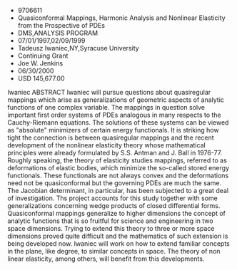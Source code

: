 
* 9706611
* Quasiconformal Mappings, Harmonic Analysis and Nonlinear Elasticity from the Prospective of PDEs
* DMS,ANALYSIS PROGRAM
* 07/01/1997,02/09/1999
* Tadeusz Iwaniec,NY,Syracuse University
* Continuing Grant
* Joe W. Jenkins
* 06/30/2000
* USD 145,677.00

Iwaniec ABSTRACT Iwaniec will pursue questions about quasiregular mappings which
arise as generalizations of geometric aspects of analytic functions of one
complex variable. The mappings in question solve important first order systems
of PDEs analogous in many respects to the Cauchy-Riemann equations. The
solutions of these systems can be viewed as "absolute" minimizers of certain
energy functionals. It is striking how tight the connection is between
quasiregular mappings and the recent development of the nonlinear elasticity
theory whose mathematical principles were already formulated by S.S. Antman and
J. Ball in 1976-77. Roughly speaking, the theory of elasticity studies mappings,
referred to as deformations of elastic bodies, which minimize the so-called
stored energy functionals. These functionals are not always convex and the
deformations need not be quasiconformal but the governing PDEs are much the
same. The Jacobian determinant, in particular, has been subjected to a great
deal of investigation. Ths project accounts for this study together with some
generalizations concerning wedge products of closed differential forms.
Quasiconformal mappings generalize to higher dimensions the concept of analytic
functions that is so fruitful for science and engineering in two space
dimensions. Trying to extend this theory to three or more space dimensions
proved quite difficult and the mathematics of such extension is being developed
now. Iwaniec will work on how to extend familiar concepts in the plane, like
degree, to similar concepts in space. The theory of non linear elasticity, among
others, will benefit from this developments.
